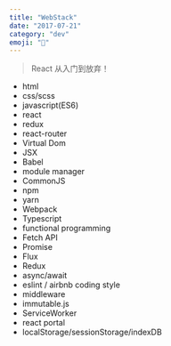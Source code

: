 ```yaml
---
title: "WebStack"
date: "2017-07-21"
category: "dev"
emoji: "🌴"
---
```


> React 从入门到放弃！

- html
- css/scss
- javascript(ES6)
- react
- redux
- react-router
- Virtual Dom
- JSX
- Babel
- module manager
- CommonJS
- npm
- yarn
- Webpack
- Typescript
- functional programming
- Fetch API
- Promise
- Flux
- Redux
- async/await
- eslint / airbnb coding style
- middleware
- immutable.js
- ServiceWorker
- react portal
- localStorage/sessionStorage/indexDB


